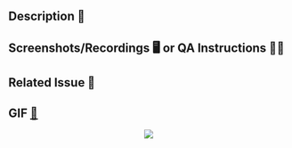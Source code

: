 ## Description 🥠

<!-- Please do not leave this blank 🫶 ~~

This PR [adds/removes/fixes/replaces] the [feature/bug/etc]. 
-->


## Screenshots/Recordings 🖥️ or QA Instructions 👩‍🏫
<!--
Visual changes should add screenshots or gif recordings ~~

To add centered images controlling their width use:

<p align="center" width="100%">
 <img width="80%" src="https://media.giphy.com/media/3o7absbD7PbTFQa0c8/giphy.gif)https://media.giphy.com/media/3o7absbD7PbTFQa0c8/giphy.gif" /> 
</p>

-->

## Related Issue 👀
<!--
For more information on how to link an issue, please 
see https://docs.github.com/en/issues/tracking-your-work-with-issues/linking-a-pull-request-to-an-issue

- Related Issues # 
- Close #
-->

## GIF [🔭](https://giphy.com/)

<!-- Please select a GIF of your liking ~~

It does not need to be related to this PR's content but it can.
-->

<p align="center" width="100%">
 <img with="700px" src="https://media.giphy.com/media/3o7absbD7PbTFQa0c8/giphy.gif)https://media.giphy.com/media/3o7absbD7PbTFQa0c8/giphy.gif" /> 
</p>


<!--
  For WIP (Work In Progress) PRs (Pull Requests), please 🙏 use the Draft PR feature,
  see https://github.blog/2019-02-14-introducing-draft-pull-requests/ for further details.
  
  Before submitting a Pull Request, please ensure you've done the following:
  - ✅ Provide tests for your changes.
  - 📝 Use descriptive commit messages.
  - 📗 Update any related documentation and include any relevant screenshots.
-->
